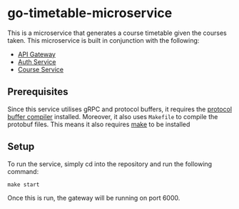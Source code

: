 # go-timetable-microservice

This is a microservice that generates a course timetable given the courses taken. This microservice is built in conjunction with the following:

- [API Gateway](https://github.com/Bryan-BC/go-api-gateway)
- [Auth Service](https://github.com/Bryan-BC/go-auth-microservice)
- [Course Service](https://github.com/Bryan-BC/go-course-microservice)

## Prerequisites

Since this service utilises gRPC and protocol buffers, it requires the [protocol buffer compiler](https://grpc.io/docs/protoc-installation/) installed. Moreover, it also uses `Makefile` to compile the protobuf files. This means it also requires [make](https://stackoverflow.com/questions/32127524/how-to-install-and-use-make-in-windows) to be installed

## Setup

To run the service, simply cd into the repository and run the following command:

`make start`

Once this is run, the gateway will be running on port 6000.
